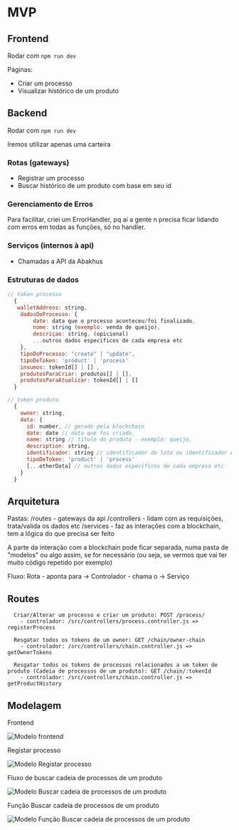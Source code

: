 # MVP

## Frontend

Rodar com `npm run dev`

Páginas:
  
- Criar um processo
- Visualizar histórico de um produto

## Backend

Rodar com `npm run dev`

Iremos utilizar apenas uma carteira

### Rotas (gateways)

- Registrar um processo
- Buscar histórico de um produto com base em seu id

### Gerenciamento de Erros

Para facilitar, criei um ErrorHandler, pq aí a gente n precisa ficar lidando com erros em todas as funções, só no handler.
  
### Serviços (internos à api)

- Chamadas a API da Abakhus

### Estruturas de dados

```js
// token processo 
  {
   walletAddress: string,
    dadosDoProcesso: {
        date: data que o processo aconteceu/foi finalizado,
        nome: string (exemplo: venda de queijo),
        descriçao: string, (opicional)
        ...outros dados especificos de cada empresa etc
    },
    tipoDoProcesso: "create" | "update",
    tipoDeToken: 'product' | 'process'
    insumos: tokenId[] | [] ,
    produtosParaCriar: produtos[] | [],
    produtosParaAtualizar: tokenId[] | []
  }
```

```js
// token produto 
  {
    owner: string,
    data: {
      id: number, // gerado pela blockchain
      date: date // data que foi criado,
      name: string // título do produto - exemplo: queijo,
      description: string,
      identificador: string // identificador do lote ou identificador da unidade
      tipoDeToken: 'product' | 'process'
      [...otherData] // outros dados especificos de cada empresa etc
    }
  }
```

## Arquitetura

Pastas:
  /routes - gateways da api
  /controllers - lidam com as requisições, trata/valida os dados etc
  /services - faz as interações com a blockchain, tem a lógica do que precisa ser feito

  A parte da interação com a blockchain pode ficar separada, numa pasta de "modelos" ou algo assim, se for necessário (ou seja, se vermos que vai ter muito código repetido por exemplo)

Fluxo:
  Rota - aponta para -> Controlador - chama o -> Serviço

## Routes

```
  Criar/Alterar um processo e criar um produto: POST /process/
    - controlador: /src/controllers/process.controller.js => registerProcess

  Resgatar todos os tokens de um owner: GET /chain/owner-chain
    - controlador: /src/controllers/chain.controller.js => getOwnerTokens

  Resgatar todos os tokens de processos relacionados a um token de produto (Cadeia de processos de um produto): GET /chain/:tokenId
    - controlador: /src/controllers/chain.controller.js => getProductHistory

```

## Modelagem 

Frontend 

![Modelo frontend](modelo_front.png) 

Registar processo

![Modelo Registar processo](modelo_registar_processo.png) 

Fluxo de buscar cadeia de processos de um produto

![Modelo Buscar cadeia de processos de um produto](modelo_busca_cadeia_produto.png) 

Função Buscar cadeia de processos de um produto

![Modelo Função Buscar cadeia de processos de um produto](modelo_funcao_busca.png)
